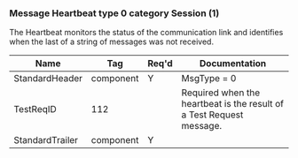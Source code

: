 ### Message Heartbeat type 0 category Session (1)

The Heartbeat monitors the status of the communication link and identifies when the last of a string of messages was not received.

| Name            | Tag       | Req'd | Documentation                                                        |
|-----------------|-----------|----------|----------------------------------------------------------------------|
| StandardHeader  | component |   Y   | MsgType = 0                                                          |
| TestReqID       | 112       |       | Required when the heartbeat is the result of a Test Request message. |
| StandardTrailer | component |   Y   |                                                                      |

